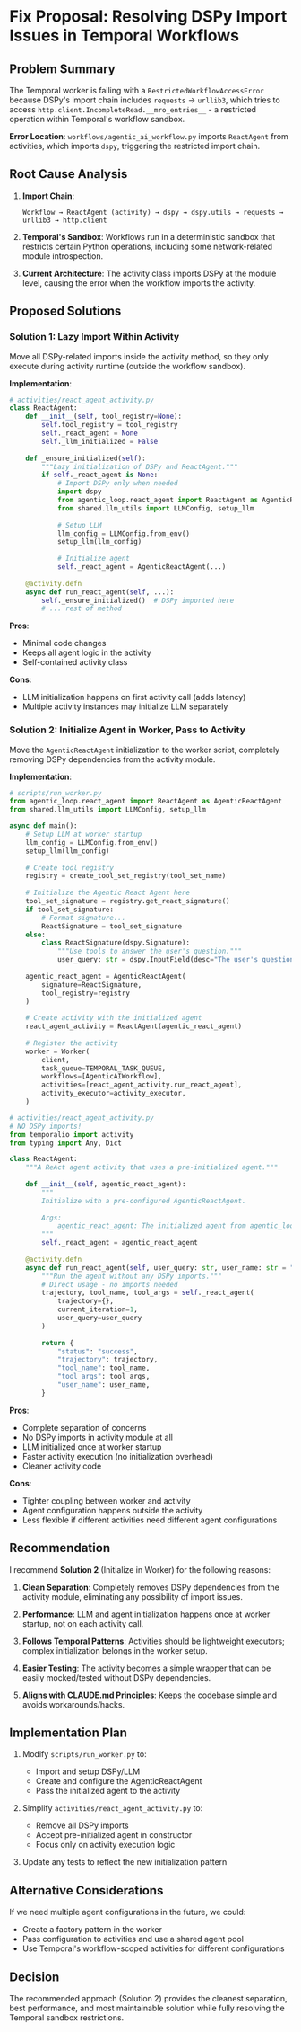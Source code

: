 # Fix Proposal: Resolving DSPy Import Issues in Temporal Workflows

## Problem Summary

The Temporal worker is failing with a `RestrictedWorkflowAccessError` because DSPy's import chain includes `requests` → `urllib3`, which tries to access `http.client.IncompleteRead.__mro_entries__` - a restricted operation within Temporal's workflow sandbox.

**Error Location**: `workflows/agentic_ai_workflow.py` imports `ReactAgent` from activities, which imports `dspy`, triggering the restricted import chain.

## Root Cause Analysis

1. **Import Chain**:
   ```
   Workflow → ReactAgent (activity) → dspy → dspy.utils → requests → urllib3 → http.client
   ```

2. **Temporal's Sandbox**: Workflows run in a deterministic sandbox that restricts certain Python operations, including some network-related module introspection.

3. **Current Architecture**: The activity class imports DSPy at the module level, causing the error when the workflow imports the activity.

## Proposed Solutions

### Solution 1: Lazy Import Within Activity

Move all DSPy-related imports inside the activity method, so they only execute during activity runtime (outside the workflow sandbox).

**Implementation**:
```python
# activities/react_agent_activity.py
class ReactAgent:
    def __init__(self, tool_registry=None):
        self.tool_registry = tool_registry
        self._react_agent = None
        self._llm_initialized = False
    
    def _ensure_initialized(self):
        """Lazy initialization of DSPy and ReactAgent."""
        if self._react_agent is None:
            # Import DSPy only when needed
            import dspy
            from agentic_loop.react_agent import ReactAgent as AgenticReactAgent
            from shared.llm_utils import LLMConfig, setup_llm
            
            # Setup LLM
            llm_config = LLMConfig.from_env()
            setup_llm(llm_config)
            
            # Initialize agent
            self._react_agent = AgenticReactAgent(...)
    
    @activity.defn
    async def run_react_agent(self, ...):
        self._ensure_initialized()  # DSPy imported here
        # ... rest of method
```

**Pros**:
- Minimal code changes
- Keeps all agent logic in the activity
- Self-contained activity class

**Cons**:
- LLM initialization happens on first activity call (adds latency)
- Multiple activity instances may initialize LLM separately

### Solution 2: Initialize Agent in Worker, Pass to Activity

Move the `AgenticReactAgent` initialization to the worker script, completely removing DSPy dependencies from the activity module.

**Implementation**:
```python
# scripts/run_worker.py
from agentic_loop.react_agent import ReactAgent as AgenticReactAgent
from shared.llm_utils import LLMConfig, setup_llm

async def main():
    # Setup LLM at worker startup
    llm_config = LLMConfig.from_env()
    setup_llm(llm_config)
    
    # Create tool registry
    registry = create_tool_set_registry(tool_set_name)
    
    # Initialize the Agentic React Agent here
    tool_set_signature = registry.get_react_signature()
    if tool_set_signature:
        # Format signature...
        ReactSignature = tool_set_signature
    else:
        class ReactSignature(dspy.Signature):
            """Use tools to answer the user's question."""
            user_query: str = dspy.InputField(desc="The user's question")
    
    agentic_react_agent = AgenticReactAgent(
        signature=ReactSignature,
        tool_registry=registry
    )
    
    # Create activity with the initialized agent
    react_agent_activity = ReactAgent(agentic_react_agent)
    
    # Register the activity
    worker = Worker(
        client,
        task_queue=TEMPORAL_TASK_QUEUE,
        workflows=[AgenticAIWorkflow],
        activities=[react_agent_activity.run_react_agent],
        activity_executor=activity_executor,
    )
```

```python
# activities/react_agent_activity.py
# NO DSPy imports!
from temporalio import activity
from typing import Any, Dict

class ReactAgent:
    """A ReAct agent activity that uses a pre-initialized agent."""
    
    def __init__(self, agentic_react_agent):
        """
        Initialize with a pre-configured AgenticReactAgent.
        
        Args:
            agentic_react_agent: The initialized agent from agentic_loop
        """
        self._react_agent = agentic_react_agent
    
    @activity.defn
    async def run_react_agent(self, user_query: str, user_name: str = "anonymous") -> Dict[str, Any]:
        """Run the agent without any DSPy imports."""
        # Direct usage - no imports needed
        trajectory, tool_name, tool_args = self._react_agent(
            trajectory={},
            current_iteration=1,
            user_query=user_query
        )
        
        return {
            "status": "success",
            "trajectory": trajectory,
            "tool_name": tool_name,
            "tool_args": tool_args,
            "user_name": user_name,
        }
```

**Pros**:
- Complete separation of concerns
- No DSPy imports in activity module at all
- LLM initialized once at worker startup
- Faster activity execution (no initialization overhead)
- Cleaner activity code

**Cons**:
- Tighter coupling between worker and activity
- Agent configuration happens outside the activity
- Less flexible if different activities need different agent configurations

## Recommendation

I recommend **Solution 2** (Initialize in Worker) for the following reasons:

1. **Clean Separation**: Completely removes DSPy dependencies from the activity module, eliminating any possibility of import issues.

2. **Performance**: LLM and agent initialization happens once at worker startup, not on each activity call.

3. **Follows Temporal Patterns**: Activities should be lightweight executors; complex initialization belongs in the worker setup.

4. **Easier Testing**: The activity becomes a simple wrapper that can be easily mocked/tested without DSPy dependencies.

5. **Aligns with CLAUDE.md Principles**: Keeps the codebase simple and avoids workarounds/hacks.

## Implementation Plan

1. Modify `scripts/run_worker.py` to:
   - Import and setup DSPy/LLM
   - Create and configure the AgenticReactAgent
   - Pass the initialized agent to the activity

2. Simplify `activities/react_agent_activity.py` to:
   - Remove all DSPy imports
   - Accept pre-initialized agent in constructor
   - Focus only on activity execution logic

3. Update any tests to reflect the new initialization pattern

## Alternative Considerations

If we need multiple agent configurations in the future, we could:
- Create a factory pattern in the worker
- Pass configuration to activities and use a shared agent pool
- Use Temporal's workflow-scoped activities for different configurations

## Decision

The recommended approach (Solution 2) provides the cleanest separation, best performance, and most maintainable solution while fully resolving the Temporal sandbox restrictions.